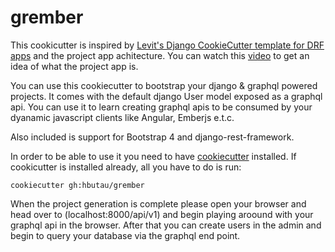 # grember

This cookicutter is inspired by [Levit's Django CookieCutter template for DRF apps](https://bitbucket.org/levit_scs/cc_project_app_drf) 
and the project app achitecture. You can watch this [video](https://www.youtube.com/watch?v=ajEDo1semzs) to get an idea of what
the project app is.

You can use this cookiecutter to bootstrap your django & graphql powered projects. It comes with the default django User model exposed
as a graphql api. You can use it to learn creating graphql apis to be consumed by your dyanamic  javascript clients like Angular, Emberjs e.t.c.

Also included is support for Bootstrap 4 and django-rest-framework.

In order to be able to use it you need to have [cookiecutter](https://cookiecutter.readthedocs.io/en/latest/installation.html) installed. If cookicutter is installed already, all you have to do is run:

```cookiecutter gh:hbutau/grember```

When the project generation is complete please open your browser and head over to (localhost:8000/api/v1) and begin playing aroound
with your graphql api in the browser. After that you can create users in the admin and begin to query your database via the graphql end point.


